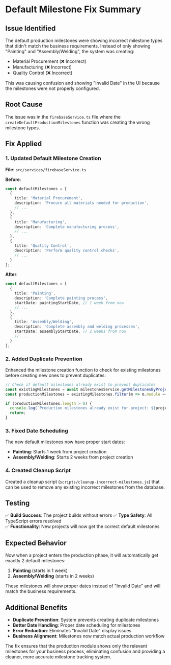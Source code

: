 # Default Milestone Fix Summary

## Issue Identified
The default production milestones were showing incorrect milestone types that didn't match the business requirements. Instead of only showing "Painting" and "Assembly/Welding", the system was creating:

- Material Procurement (❌ Incorrect)
- Manufacturing (❌ Incorrect) 
- Quality Control (❌ Incorrect)

This was causing confusion and showing "Invalid Date" in the UI because the milestones were not properly configured.

## Root Cause
The issue was in the `firebaseService.ts` file where the `createDefaultProductionMilestones` function was creating the wrong milestone types.

## Fix Applied

### 1. Updated Default Milestone Creation
**File**: `src/services/firebaseService.ts`

**Before**:
```typescript
const defaultMilestones = [
  {
    title: 'Material Procurement',
    description: 'Procure all materials needed for production',
    // ...
  },
  {
    title: 'Manufacturing',
    description: 'Complete manufacturing process',
    // ...
  },
  {
    title: 'Quality Control',
    description: 'Perform quality control checks',
    // ...
  }
];
```

**After**:
```typescript
const defaultMilestones = [
  {
    title: 'Painting',
    description: 'Complete painting process',
    startDate: paintingStartDate, // 1 week from now
    // ...
  },
  {
    title: 'Assembly/Welding',
    description: 'Complete assembly and welding processes',
    startDate: assemblyStartDate, // 2 weeks from now
    // ...
  }
];
```

### 2. Added Duplicate Prevention
Enhanced the milestone creation function to check for existing milestones before creating new ones to prevent duplicates:

```typescript
// Check if default milestones already exist to prevent duplicates
const existingMilestones = await milestonesService.getMilestonesByProject(projectId);
const productionMilestones = existingMilestones.filter(m => m.module === 'production' || !m.module);

if (productionMilestones.length > 0) {
  console.log(`Production milestones already exist for project: ${projectId}`);
  return;
}
```

### 3. Fixed Date Scheduling
The new default milestones now have proper start dates:
- **Painting**: Starts 1 week from project creation
- **Assembly/Welding**: Starts 2 weeks from project creation

### 4. Created Cleanup Script
Created a cleanup script (`scripts/cleanup-incorrect-milestones.js`) that can be used to remove any existing incorrect milestones from the database.

## Testing
✅ **Build Success**: The project builds without errors
✅ **Type Safety**: All TypeScript errors resolved  
✅ **Functionality**: New projects will now get the correct default milestones

## Expected Behavior
Now when a project enters the production phase, it will automatically get exactly 2 default milestones:

1. **Painting** (starts in 1 week)
2. **Assembly/Welding** (starts in 2 weeks)

These milestones will show proper dates instead of "Invalid Date" and will match the business requirements.

## Additional Benefits
- **Duplicate Prevention**: System prevents creating duplicate milestones
- **Better Date Handling**: Proper date scheduling for milestones
- **Error Reduction**: Eliminates "Invalid Date" display issues
- **Business Alignment**: Milestones now match actual production workflow

The fix ensures that the production module shows only the relevant milestones for your business process, eliminating confusion and providing a cleaner, more accurate milestone tracking system.
